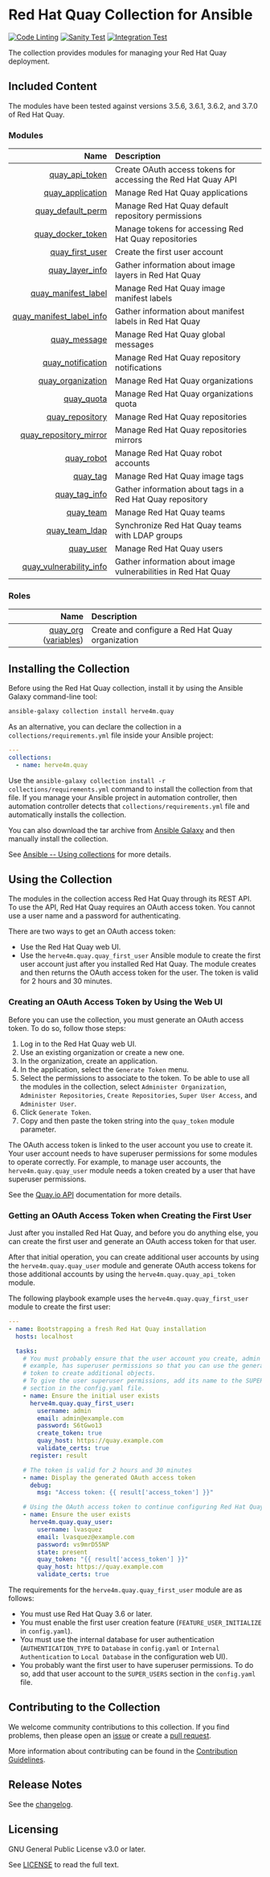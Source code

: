 # Red Hat Quay Collection for Ansible

[![Code Linting](https://github.com/herve4m/quay-collection/actions/workflows/pre-commit.yml/badge.svg)](https://github.com/herve4m/quay-collection/actions/workflows/pre-commit.yml)
[![Sanity Test](https://github.com/herve4m/quay-collection/actions/workflows/ansible-sanity.yml/badge.svg)](https://github.com/herve4m/quay-collection/actions/workflows/ansible-sanity.yml)
[![Integration Test](https://github.com/herve4m/quay-collection/actions/workflows/ansible-integration.yml/badge.svg)](https://github.com/herve4m/quay-collection/actions/workflows/ansible-integration.yml)


The collection provides modules for managing your Red Hat Quay deployment.

## Included Content

The modules have been tested against versions 3.5.6, 3.6.1, 3.6.2, and 3.7.0 of Red Hat Quay.

### Modules
Name | Description
---: | :---
[quay_api_token](https://github.com/herve4m/quay-collection/blob/main/docs/quay_api_token_module.rst) |  Create OAuth access tokens for accessing the Red Hat Quay API
[quay_application](https://github.com/herve4m/quay-collection/blob/main/docs/quay_application_module.rst) |  Manage Red Hat Quay applications
[quay_default_perm](https://github.com/herve4m/quay-collection/blob/main/docs/quay_default_perm_module.rst) |  Manage Red Hat Quay default repository permissions
[quay_docker_token](https://github.com/herve4m/quay-collection/blob/main/docs/quay_docker_token_module.rst) |  Manage tokens for accessing Red Hat Quay repositories
[quay_first_user](https://github.com/herve4m/quay-collection/blob/main/docs/quay_first_user_module.rst) |  Create the first user account
[quay_layer_info](https://github.com/herve4m/quay-collection/blob/main/docs/quay_layer_info_module.rst) |  Gather information about image layers in Red Hat Quay
[quay_manifest_label](https://github.com/herve4m/quay-collection/blob/main/docs/quay_manifest_label_module.rst) |  Manage Red Hat Quay image manifest labels
[quay_manifest_label_info](https://github.com/herve4m/quay-collection/blob/main/docs/quay_manifest_label_info_module.rst) |  Gather information about manifest labels in Red Hat Quay
[quay_message](https://github.com/herve4m/quay-collection/blob/main/docs/quay_message_module.rst) |  Manage Red Hat Quay global messages
[quay_notification](https://github.com/herve4m/quay-collection/blob/main/docs/quay_notification_module.rst) |  Manage Red Hat Quay repository notifications
[quay_organization](https://github.com/herve4m/quay-collection/blob/main/docs/quay_organization_module.rst) |  Manage Red Hat Quay organizations
[quay_quota](https://github.com/herve4m/quay-collection/blob/main/docs/quay_quota_module.rst) |  Manage Red Hat Quay organizations quota
[quay_repository](https://github.com/herve4m/quay-collection/blob/main/docs/quay_repository_module.rst) |  Manage Red Hat Quay repositories
[quay_repository_mirror](https://github.com/herve4m/quay-collection/blob/main/docs/quay_repository_mirror_module.rst) |  Manage Red Hat Quay repositories mirrors
[quay_robot](https://github.com/herve4m/quay-collection/blob/main/docs/quay_robot_module.rst) |  Manage Red Hat Quay robot accounts
[quay_tag](https://github.com/herve4m/quay-collection/blob/main/docs/quay_tag_module.rst) | Manage Red Hat Quay image tags
[quay_tag_info](https://github.com/herve4m/quay-collection/blob/main/docs/quay_tag_info_module.rst) |  Gather information about tags in a Red Hat Quay repository
[quay_team](https://github.com/herve4m/quay-collection/blob/main/docs/quay_team_module.rst) |  Manage Red Hat Quay teams
[quay_team_ldap](https://github.com/herve4m/quay-collection/blob/main/docs/quay_team_ldap_module.rst) |  Synchronize Red Hat Quay teams with LDAP groups
[quay_user](https://github.com/herve4m/quay-collection/blob/main/docs/quay_user_module.rst) |  Manage Red Hat Quay users
[quay_vulnerability_info](https://github.com/herve4m/quay-collection/blob/main/docs/quay_vulnerability_info_module.rst) | Gather information about image vulnerabilities in Red Hat Quay

### Roles
Name | Description
---: | :---
[quay_org](https://github.com/herve4m/quay-collection/blob/main/roles/quay_org/README.md) ([variables](https://github.com/herve4m/quay-collection/blob/main/docs/quay_org_role.rst)) | Create and configure a Red Hat Quay organization | [quay_org](https://github.com/herve4m/quay-collection/blob/main/docs/quay_org_role.rst)


## Installing the Collection

Before using the Red Hat Quay collection, install it by using the Ansible Galaxy command-line tool:

```bash
ansible-galaxy collection install herve4m.quay
```

As an alternative, you can declare the collection in a `collections/requirements.yml` file inside your Ansible project:

```yaml
---
collections:
  - name: herve4m.quay
```

Use the `ansible-galaxy collection install -r collections/requirements.yml` command to install the collection from that file.
If you manage your Ansible project in automation controller, then automation controller detects that `collections/requirements.yml` file and automatically installs the collection.

You can also download the tar archive from [Ansible Galaxy](https://galaxy.ansible.com/herve4m/quay) and then manually install the collection.

See [Ansible -- Using collections](https://docs.ansible.com/ansible/latest/user_guide/collections_using.html) for more details.


## Using the Collection

The modules in the collection access Red Hat Quay through its REST API.
To use the API, Red Hat Quay requires an OAuth access token.
You cannot use a user name and a password for authenticating.

There are two ways to get an OAuth access token:

* Use the Red Hat Quay web UI.
* Use the `herve4m.quay.quay_first_user` Ansible module to create the first user account just after you installed Red Hat Quay.
  The module creates and then returns the OAuth access token for the user.
  The token is valid for 2 hours and 30 minutes.


### Creating an OAuth Access Token by Using the Web UI

Before you can use the collection, you must generate an OAuth access token.
To do so, follow those steps:

1. Log in to the Red Hat Quay web UI.
2. Use an existing organization or create a new one.
3. In the organization, create an application.
4. In the application, select the `Generate Token` menu.
5. Select the permissions to associate to the token.
   To be able to use all the modules in the collection, select `Administer Organization`, `Administer Repositories`, `Create Repositories`, `Super User Access`, and `Administer User`.
6. Click `Generate Token`.
7. Copy and then paste the token string into the `quay_token` module parameter.

The OAuth access token is linked to the user account you use to create it.
Your user account needs to have superuser permissions for some modules to operate correctly.
For example, to manage user accounts, the `herve4m.quay.quay_user` module needs a token created by a user that have superuser permissions.

See the [Quay.io API](https://docs.quay.io/api/) documentation for more details.


### Getting an OAuth Access Token when Creating the First User

Just after you installed Red Hat Quay, and before you do anything else, you can create the first user and generate an OAuth access token for that user.

After that initial operation, you can create additional user accounts by using the `herve4m.quay.quay_user` module and generate OAuth access tokens for those additional accounts by using the `herve4m.quay.quay_api_token` module.

The following playbook example uses the `herve4m.quay.quay_first_user` module to create the first user:

```yaml
---
- name: Bootstrapping a fresh Red Hat Quay installation
  hosts: localhost

  tasks:
    # You must probably ensure that the user account you create, admin in this
    # example, has superuser permissions so that you can use the generated
    # token to create additional objects.
    # To give the user superuser permissions, add its name to the SUPER_USERS
    # section in the config.yaml file.
    - name: Ensure the initial user exists
      herve4m.quay.quay_first_user:
        username: admin
        email: admin@example.com
        password: S6tGwo13
        create_token: true
        quay_host: https://quay.example.com
        validate_certs: true
      register: result

    # The token is valid for 2 hours and 30 minutes
    - name: Display the generated OAuth access token
      debug:
        msg: "Access token: {{ result['access_token'] }}"

    # Using the OAuth access token to continue configuring Red Hat Quay
    - name: Ensure the user exists
      herve4m.quay.quay_user:
        username: lvasquez
        email: lvasquez@example.com
        password: vs9mrD55NP
        state: present
        quay_token: "{{ result['access_token'] }}"
        quay_host: https://quay.example.com
        validate_certs: true
```

The requirements for the `herve4m.quay.quay_first_user` module are as follows:

* You must use Red Hat Quay 3.6 or later.
* You must enable the first user creation feature (`FEATURE_USER_INITIALIZE` in `config.yaml`).
* You must use the internal database for user authentication (`AUTHENTICATION_TYPE` to `Database` in `config.yaml` or `Internal Authentication` to `Local Database` in the configuration web UI).
* You probably want the first user to have superuser permissions.
  To do so, add that user account to the `SUPER_USERS` section in the `config.yaml` file.


## Contributing to the Collection

We welcome community contributions to this collection.
If you find problems, then please open an [issue](https://github.com/herve4m/quay-collection/issues) or create a [pull request](https://github.com/herve4m/quay-collection/pulls).

More information about contributing can be found in the [Contribution Guidelines](https://github.com/herve4m/quay-collection/blob/main/CONTRIBUTING.md).


## Release Notes

See the [changelog](https://github.com/herve4m/quay-collection/blob/main/CHANGELOG.rst).


## Licensing

GNU General Public License v3.0 or later.

See [LICENSE](https://www.gnu.org/licenses/gpl-3.0.txt) to read the full text.
